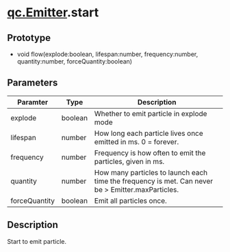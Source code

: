 # [qc.Emitter](CEmitter.md).start

## Prototype
* void flow(explode:boolean, lifespan:number, frequency:number, quantity:number, forceQuantity:boolean)

## Parameters
| Paramter | Type | Description |
| ------------- | ------------- | -------------|
| explode | boolean | Whether to emit particle in explode mode |
| lifespan | number | How long each particle lives once emitted in ms. 0 = forever. |
| frequency | number | Frequency is how often to emit the particles, given in ms. |
| quantity | number | How many particles to launch each time the frequency is met. Can never be > Emitter.maxParticles. |
| forceQuantity | boolean | Emit all particles once. |

## Description
Start to emit particle.
